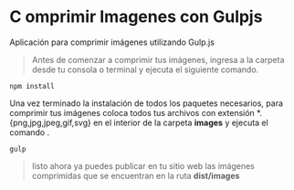 # C omprimir Imagenes con Gulpjs

Aplicación para comprimir imágenes utilizando Gulp.js

> Antes de comenzar a comprimir tus imágenes, ingresa a la carpeta desde tu consola o terminal y ejecuta el siguiente comando.

```
npm install
```

Una vez terminado la instalación de todos los paquetes necesarios, para comprimir tus imágenes coloca todos tus archivos con extensión *.{png,jpg,jpeg,gif,svg} en el interior de la carpeta **images** y ejecuta el comando .

```
gulp
```

> listo ahora ya puedes publicar en tu sitio web las imágenes comprimidas que se encuentran en la ruta **dist/images**